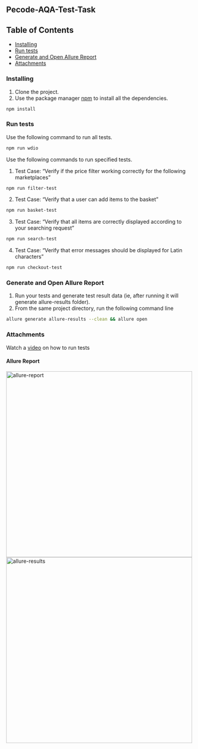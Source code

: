 ## Pecode-AQA-Test-Task

## Table of Contents
- [Installing](#installing)
- [Run tests](#run-tests)
- [Generate and Open Allure Report](#generate-and-open-allure-report)
- [Attachments](#attachments)

### Installing

1. Clone the project.
2. Use the package manager [npm](https://docs.npmjs.com/about-npm) to install all the dependencies. 

```bash
npm install
```

### Run tests

Use the following command to run all tests.

```bash
npm run wdio
```

Use the following commands to run specified tests.

1. Test Case: “Verify if the price filter working correctly for the following marketplaces”
```bash
npm run filter-test
```

2. Test Case: “Verify that a user can add items to the basket”
```bash
npm run basket-test
```

3. Test Case: “Verify that all items are correctly displayed according to your searching request”
```bash
npm run search-test
```

4. Test Case: “Verify that error messages should be displayed for Latin characters”
```bash
npm run checkout-test
```

### Generate and Open Allure Report

1. Run your tests and generate test result data (ie, after running it will generate allure-results folder).
2. From the same project directory, run the following command line

```bash
allure generate allure-results --clean && allure open
```

### Attachments

Watch a [video](https://www.dropbox.com/s/elm5glzc8lxrxo9/How%20To%20Run%20Tests.mov?dl=0) on how to run tests

#### Allure Report

<img width="500" alt="allure-report" src="https://user-images.githubusercontent.com/91348165/218247062-f1314ae9-f1b5-4e04-98b5-91ff7cf952ed.png">  <img width="500" alt="allure-results" src="https://user-images.githubusercontent.com/91348165/218247064-25de3fff-5295-467d-97f0-97ebce4a434e.png">
